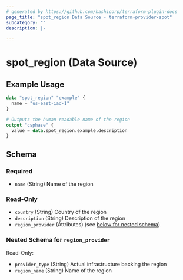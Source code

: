 ```yaml
---
# generated by https://github.com/hashicorp/terraform-plugin-docs
page_title: "spot_region Data Source - terraform-provider-spot"
subcategory: ""
description: |-
  
---
```


# spot_region (Data Source)



## Example Usage

```terraform
data "spot_region" "example" {
  name = "us-east-iad-1"
}

# Outputs the human readable name of the region
output "csphase" {
  value = data.spot_region.example.description
}
```

<!-- schema generated by tfplugindocs -->
## Schema

### Required

- `name` (String) Name of the region

### Read-Only

- `country` (String) Country of the region
- `description` (String) Description of the region
- `region_provider` (Attributes) (see [below for nested schema](#nestedatt--region_provider))

<a id="nestedatt--region_provider"></a>
### Nested Schema for `region_provider`

Read-Only:

- `provider_type` (String) Actual infrastructure backing the region
- `region_name` (String) Name of the region
